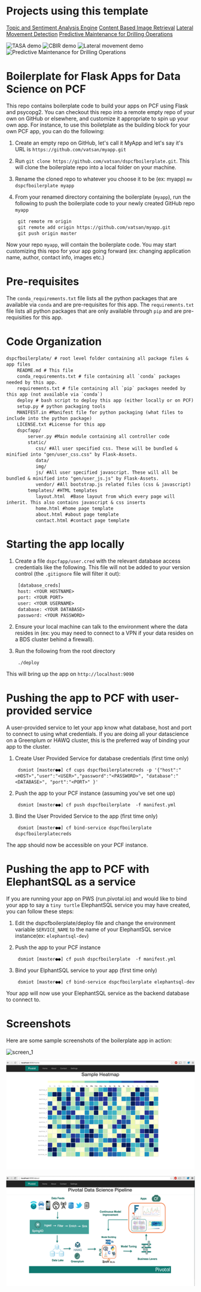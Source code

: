Projects using this template
=============================

[Topic and Sentiment Analysis Engine](https://github.com/pivotalsoftware/tasa)
[Content Based Image Retrieval](https://github.com/gautamsm/cbirapp/)
[Lateral Movement Detection](https://github.com/pivotalsoftware/dsmlatmov)
[Predictive Maintenance for Drilling Operations](https://github.com/pivotalsoftware/dsmiot)

![TASA demo](https://github.com/pivotalsoftware/tasa/raw/gh-pages/images/tasacf_animated_lowres.gif)
![CBIR demo](https://github.com/gautamsm/cbirapp/raw/gh-pages/images/cbirapp_animated.gif)
![Lateral movement demo](https://github.com/pivotalsoftware/dsmlatmov/raw/gh-pages/img/dsmlatmov_1080p.gif)
![Predictive Maintenance for Drilling Operations](https://github.com/pivotalsoftware/dsmiot/raw/gh-pages/img/predim_1080p.gif)


Boilerplate for Flask Apps for Data Science on PCF
===================================================

This repo contains boilerplate code to build your apps on PCF using Flask and psycopg2.
You can checkout this repo into a remote empty repo of your own on GitHub or elsewhere, and customize it appropriate to spin up your own app.
For instance, to use this boiletplate as the building block for your own PCF app, you can do the following:

1. Create an empty repo on GitHub, let's call it MyApp and let's say it's URL is `https://github.com/vatsan/myapp.git`
2. Run `git clone https://github.com/vatsan/dspcfboilerplate.git`. This will clone the boilerplate repo into a local folder on your machine.
3. Rename the cloned repo to whatever you choose it to be (ex: myapp) `mv dspcfboilerplate myapp`
4. From your renamed directory containing the boilerplate (`myapp`), run the following to push the boilerplate code to your newly created GitHub repo `myapp`

        git remote rm origin
        git remote add origin https://github.com/vatsan/myapp.git
        git push origin master


Now your repo `myapp`, will contain the boilerplate code. You may start customizing this repo for your app going forward (ex: changing application name, author, contact info, images etc.)

Pre-requisites
==============

The `conda_requirements.txt` file lists all the python packages that are available via `conda` and are pre-requisites for this app.
The `requirements.txt` file lists all python packages that are only available through `pip` and are pre-requisities for this app.

Code Organization
==================

    dspcfboilerplate/ # root level folder containing all package files & app files
        README.md # This file
        conda_requirements.txt # file containing all `conda` packages needed by this app.
        requirements.txt # file containing all `pip` packages needed by this app (not available via `conda`)
        deploy # bash script to deploy this app (either locally or on PCF)
        setup.py # python packaging tools
        MANIFEST.in #Manifest file for python packaging (what files to include into the python package)
        LICENSE.txt #License for this app    
        dspcfapp/
            server.py #Main module containing all controller code
            static/
               css/ #All user specified css. These will be bundled & minified into "gen/user_css.css" by Flask-Assets.    
               data/   
               img/    
               js/ #All user specified javascript. These will all be bundled & minified into "gen/user_js.js" by Flask-Assets.    
               vendor/ #All bootstrap.js related files (css & javascript)
            templates/ #HTML templates
               layout.html  #Base layout from which every page will inherit. This also contains javascript & css inserts
               home.html #home page template
               about.html #about page template
               contact.html #contact page template


Starting the app locally
========================

1. Create a file ```dspcfapp/user.cred``` with the relevant database access credentials like the following. This file will not be added to your version control (the `.gitignore` file will filter it out):

        [database_creds]
        host: <YOUR HOSTNAME>
        port: <YOUR PORT>
        user: <YOUR USERNAME>
        database: <YOUR DATABASE>
        password: <YOUR PASSWORD>


2. Ensure your local machine can talk to the environment where the data resides in (ex: you may need to connect to a VPN if your data resides on a BDS cluster behind a firewall).
3. Run the following from the root directory

        ./deploy

This will bring up the app on `http://localhost:9090`

Pushing the app to PCF with user-provided service
==================================================

A user-provided service to let your app know what database, host and port to connect to using what credentials.
If you are doing all your datascience on a Greenplum or HAWQ cluster, this is the preferred way of binding your app to the cluster.

1. Create User Provided Service for database credentials (first time only)

        dsmiot [master●●] cf cups dspcfboilerplatecreds -p '{"host":"<HOST>","user":"<USER>","password":"<PASSWORD>", "database":"<DATABASE>", "port":"<PORT>" }'

2. Push the app to your PCF instance (assuming you've set one up)

        dsmiot [master●●] cf push dspcfboilerplate  -f manifest.yml    

3. Bind the User Provided Service to the app (first time only)

        dsmiot [master●●] cf bind-service dspcfboilerplate dspcfboilerplatecreds

The app should now be accessible on your PCF instance. 

Pushing the app to PCF with ElephantSQL as a service
=====================================================

If you are running your app on PWS (run.pivotal.io) and would like to bind your app to say a `tiny turtle` ElephantSQL service you may have created, you can follow these steps:

1. Edit the dspcfboilerplate/deploy file and change the environment variable `SERVICE_NAME` to the name of your ElephantSQL service instance(ex: `elephantsql-dev`)

2. Push the app to your PCF instance

        dsmiot [master●●] cf push dspcfboilerplate  -f manifest.yml

3. Bind your ElphantSQL service to your app (first time only)
	
        dsmiot [master●●] cf bind-service dspcfboilerplate elephantsql-dev
 
Your app will now use your ElephantSQL service as the backend database to connect to.

Screenshots
============

Here are some sample screenshots of the boilerplate app in action:

![screen_1](docs/images/dspcfboilerplate_screen_1.png)

![screen_2](docs/images/dspcfboilerplate_screen_2.png)

![screen_3](docs/images/dspcfboilerplate_screen_3.png)



